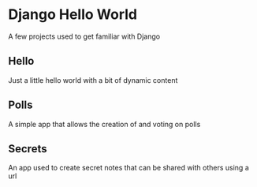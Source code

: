 # Django Hello World
A few projects used to get familiar with Django

## Hello 
Just a little hello world with a bit of dynamic content

## Polls
A simple app that allows the creation of and voting on polls

## Secrets
An app used to create secret notes that can be shared with others using a url
